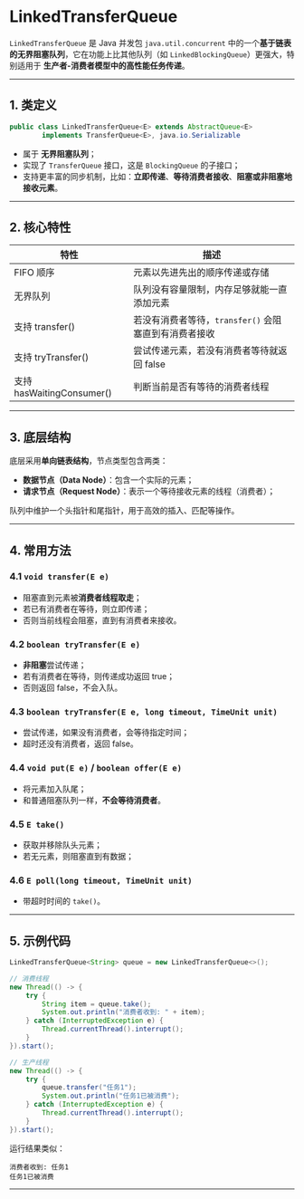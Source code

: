 # LinkedTransferQueue

`LinkedTransferQueue` 是 Java 并发包 `java.util.concurrent` 中的一个**基于链表的无界阻塞队列**，它在功能上比其他队列（如 `LinkedBlockingQueue`）更强大，特别适用于 **生产者-消费者模型中的高性能任务传递**。

---

## 1. 类定义

```java
public class LinkedTransferQueue<E> extends AbstractQueue<E>
        implements TransferQueue<E>, java.io.Serializable
```

* 属于 **无界阻塞队列**；
* 实现了 `TransferQueue` 接口，这是 `BlockingQueue` 的子接口；
* 支持更丰富的同步机制，比如：**立即传递**、**等待消费者接收**、**阻塞或非阻塞地接收元素**。

---

## 2. 核心特性

| 特性                      | 描述                                |
| ----------------------- | --------------------------------- |
| FIFO 顺序                 | 元素以先进先出的顺序传递或存储                   |
| 无界队列                    | 队列没有容量限制，内存足够就能一直添加元素             |
| 支持 transfer()           | 若没有消费者等待，`transfer()` 会阻塞直到有消费者接收 |
| 支持 tryTransfer()        | 尝试传递元素，若没有消费者等待就返回 false          |
| 支持 hasWaitingConsumer() | 判断当前是否有等待的消费者线程                   |

---

## 3. 底层结构

底层采用**单向链表结构**，节点类型包含两类：

* **数据节点（Data Node）**：包含一个实际的元素；
* **请求节点（Request Node）**：表示一个等待接收元素的线程（消费者）；

队列中维护一个头指针和尾指针，用于高效的插入、匹配等操作。

---

## 4. 常用方法

### 4.1 `void transfer(E e)`

* 阻塞直到元素被**消费者线程取走**；
* 若已有消费者在等待，则立即传递；
* 否则当前线程会阻塞，直到有消费者来接收。

### 4.2 `boolean tryTransfer(E e)`

* **非阻塞**尝试传递；
* 若有消费者在等待，则传递成功返回 true；
* 否则返回 false，不会入队。

### 4.3 `boolean tryTransfer(E e, long timeout, TimeUnit unit)`

* 尝试传递，如果没有消费者，会等待指定时间；
* 超时还没有消费者，返回 false。

### 4.4 `void put(E e)` / `boolean offer(E e)`

* 将元素加入队尾；
* 和普通阻塞队列一样，**不会等待消费者**。

### 4.5 `E take()`

* 获取并移除队头元素；
* 若无元素，则阻塞直到有数据；

### 4.6 `E poll(long timeout, TimeUnit unit)`

* 带超时时间的 `take()`。

---


## 5. 示例代码

```java
LinkedTransferQueue<String> queue = new LinkedTransferQueue<>();

// 消费线程
new Thread(() -> {
    try {
        String item = queue.take();
        System.out.println("消费者收到: " + item);
    } catch (InterruptedException e) {
        Thread.currentThread().interrupt();
    }
}).start();

// 生产线程
new Thread(() -> {
    try {
        queue.transfer("任务1");
        System.out.println("任务1已被消费");
    } catch (InterruptedException e) {
        Thread.currentThread().interrupt();
    }
}).start();
```

运行结果类似：

```
消费者收到: 任务1
任务1已被消费
```

---
